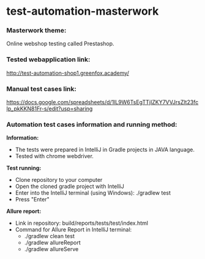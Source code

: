 # test-automation-masterwork

### Masterwork theme:  
Online webshop testing called Prestashop. 

### Tested webapplication link:  
http://test-automation-shop1.greenfox.academy/

### Manual test cases link:  
https://docs.google.com/spreadsheets/d/1lL9W6TsEgTTjIZKY7VVJrsZlt23fcIp_pkKKN81Fr-s/edit?usp=sharing

### Automation test cases information and running method:  
**Information:**  
 * The tests were prepared in IntelliJ in Gradle projects in JAVA language.
 * Tested with chrome webdriver.

**Test running:**
 * Clone repository to your computer
 * Open the cloned gradle project with IntelliJ
 * Enter into the IntelliJ terminal (using Windows): ./gradlew test 
 * Press "Enter"

**Allure report:**
 * Link in repository: build/reports/tests/test/index.html
 * Command for Allure Report in IntelliJ terminal:
   * ./gradlew clean test
   * ./gradlew allureReport
   * ./gradlew allureServe
